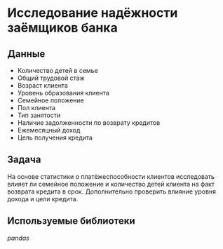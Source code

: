 # Исследование надёжности заёмщиков банка

## Данные
- Количество детей в семье
- Общий трудовой стаж
- Возраст клиента
- Уровень образования клиента
- Семейное положение
- Пол клиента
- Тип занятости
- Наличие задолженности по возврату кредитов
- Ежемесяцный доход
- Цель получения кредита

## Задача
На основе статистики о платёжеспособности клиентов исследовать влияет ли семейное положение и количество детей клиента на факт возврата кредита в срок. Дополнительно проверить влияние уровня дохода и цели кредита.

## Используемые библиотеки
*pandas*
